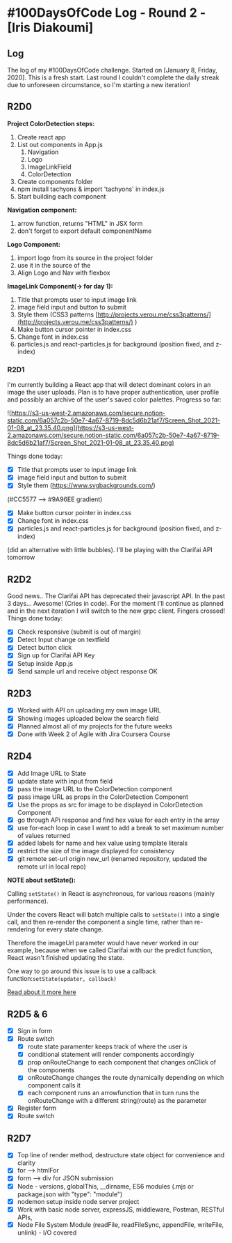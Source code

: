 # #100DaysOfCode Log - Round 2 - [Iris Diakoumi]

## Log

The log of my #100DaysOfCode challenge. Started on [January 8, Friday, 2020]. This is a fresh start. Last round I couldn't complete the daily streak due to unforeseen circumstance, so I'm starting a new iteration!

## R2D0

**Project ColorDetection steps:**

1. Create react app
2. List out components in App.js
   1. Navigation
   2. Logo
   3. ImageLinkField
   4. ColorDetection
3. Create components folder
4. npm install tachyons & import 'tachyons' in index.js
5. Start building each component

**Navigation component:**

1. arrow function, returns "HTML" in JSX form
2. don't forget to export default componentName

**Logo Component:**

1. import logo from its source in the project folder
2. use it in the source of the <img>
3. Align Logo and Nav with flexbox

**ImageLink Component(→ for day 1):**

1. Title that prompts user to input image link
2. image field input and button to submit
3. Style them (CSS3 patterns [http://projects.verou.me/css3patterns/](http://projects.verou.me/css3patterns/) )
4. Make button cursor pointer in index.css
5. Change font in index.css
6. particles.js and react-particles.js for background (position fixed, and z-index)

### R2D1

I'm currently building a React app that will detect dominant colors in an image the user uploads. Plan is to have proper authentication, user profile and possibly an archive of the user's saved color palettes. Progress so far:

![https://s3-us-west-2.amazonaws.com/secure.notion-static.com/6a057c2b-50e7-4a67-8719-8dc5d6b21af7/Screen_Shot_2021-01-08_at_23.35.40.png](https://s3-us-west-2.amazonaws.com/secure.notion-static.com/6a057c2b-50e7-4a67-8719-8dc5d6b21af7/Screen_Shot_2021-01-08_at_23.35.40.png)

Things done today:

- [x] Title that prompts user to input image link
- [x] image field input and button to submit
- [x] Style them (https://www.svgbackgrounds.com/)

(#CC5577 —> #9A96EE gradient)

- [x] Make button cursor pointer in index.css
- [x] Change font in index.css
- [x] particles.js and react-particles.js for background (position fixed, and z-index)

(did an alternative with little bubbles). I'll be playing with the Clarifai API tomorrow

## R2D2

Good news.. The Clarifai API has deprecated their javascript API. In the past 3 days... Awesome! (Cries in code). For the moment I'll continue as planned and in the next iteration I will switch to the new grpc client. Fingers crossed! Things done today:

- [x] Check responsive (submit is out of margin)
- [x] Detect Input change on textfield
- [x] Detect button click
- [x] Sign up for Clarifai API Key
- [x] Setup inside App.js
- [x] Send sample url and receive object response OK

## R2D3

- [x] Worked with API on uploading my own image URL
- [x] Showing images uploaded below the search field
- [x] Planned almost all of my projects for the future weeks
- [x] Done with Week 2 of Agile with Jira Coursera Course

## R2D4

- [x] Add Image URL to State
- [x] update state with input from field
- [x] pass the image URL to the ColorDetection component
- [x] pass image URL as props in the ColorDetection Component
- [x] Use the props as src for image to be displayed in ColorDetection Component
- [x] go through APi response and find hex value for each entry in the array
- [x] use for-each loop in case I want to add a break to set maximum number of values returned
- [x] added labels for name and hex value using template literals
- [x] restrict the size of the image displayed for consistency
- [x] git remote set-url origin new_url (renamed repository, updated the remote url in local repo)

**NOTE about setState():**

Calling `setState()` in React is asynchronous, for various reasons (mainly performance).

Under the covers React will batch multiple calls to `setState()` into a single call, and then re-render the component a single time, rather than re-rendering for every state change.

Therefore the imageUrl parameter would have never worked in our example, because when we called Clarifai with our the predict function, React wasn't finished updating the state.

One way to go around this issue is to use a callback function:`setState(updater, callback)`

[Read about it more here](https://reactjs.org/docs/react-component.html#setstate)

## R2D5 & 6

- [x]  Sign in form
- [x]  Route switch
    - [x]  route state paramenter keeps track of where the user is
    - [x]  conditional statement will render components accordingly
    - [x]  prop onRouteChange to each component that changes onClick of the components
    - [x]  onRouteChange changes the route dynamically depending on which component calls it
    - [x]  each component runs an arrowfunction that in turn runs the onRouteChange with a different string(route) as the parameter
- [x]  Register form
- [x]  Route switch

## R2D7
- [x]  Top line of render method, destructure state object for convenience and clarity
- [x]  for —> htmlFor
- [x]  form —> div for JSON submission
- [x]  Node - versions, globalThis, __dirname, ES6 modules (.mjs or package.json with "type": "module")
- [x]  nodemon setup inside node server project
- [x]  Work with basic node server, expressJS, middleware, Postman, RESTful APIs,
- [x]  Node File System Module (readFile, readFileSync, appendFile, writeFile, unlink) - I/O covered
